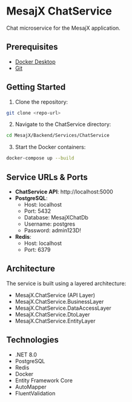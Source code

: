 # MesajX ChatService

Chat microservice for the MesajX application.

## Prerequisites

- [Docker Desktop](https://www.docker.com/products/docker-desktop/)
- [Git](https://git-scm.com/downloads)

## Getting Started

1. Clone the repository:
```bash
git clone <repo-url>
```

2. Navigate to the ChatService directory:
```bash
cd MesajX/Backend/Services/ChatService
```

3. Start the Docker containers:
```bash
docker-compose up --build
```

## Service URLs & Ports

- **ChatService API**: http://localhost:5000
- **PostgreSQL**:
  - Host: localhost
  - Port: 5432
  - Database: MesajXChatDb
  - Username: postgres
  - Password: admin123D!
- **Redis**:
  - Host: localhost
  - Port: 6379

## Architecture

The service is built using a layered architecture:
- MesajX.ChatService (API Layer)
- MesajX.ChatService.BusinessLayer
- MesajX.ChatService.DataAccessLayer
- MesajX.ChatService.DtoLayer
- MesajX.ChatService.EntityLayer

## Technologies

- .NET 8.0
- PostgreSQL
- Redis
- Docker
- Entity Framework Core
- AutoMapper
- FluentValidation
